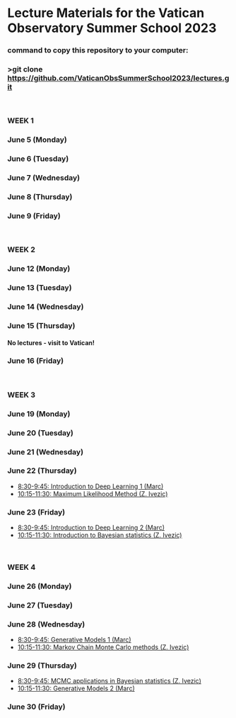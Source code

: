 # Lecture Materials for the Vatican Observatory Summer School 2023
### command to copy this repository to your computer: 
### >git clone https://github.com/VaticanObsSummerSchool2023/lectures.git


&nbsp;  
### **WEEK 1**

### June 5 (Monday)

### June 6 (Tuesday)

### June 7 (Wednesday)

### June 8 (Thursday)

### June 9 (Friday)


&nbsp;  
### **WEEK 2**

### June 12 (Monday)

### June 13 (Tuesday)

### June 14 (Wednesday)

### June 15 (Thursday)

#### No lectures - visit to Vatican! 

### June 16 (Friday)

&nbsp;  
### **WEEK 3**

### June 19 (Monday)

### June 20 (Tuesday)

### June 21 (Wednesday)

### June 22 (Thursday)
* [8:30-9:45: Introduction to Deep Learning 1 (Marc)]()
* [10:15-11:30: Maximum Likelihood Method (Z. Ivezic)](https://github.com/VaticanObsSummerSchool2023/lectures/blob/main/IvezicJune22.ipynb)

### June 23 (Friday)
* [8:30-9:45: Introduction to Deep Learning  2 (Marc)]()
* [10:15-11:30: Introduction to Bayesian statistics (Z. Ivezic)](https://github.com/VaticanObsSummerSchool2023/lectures/blob/main/IvezicJune23.ipynb)


&nbsp;  
### **WEEK 4**

### June 26 (Monday)

### June 27 (Tuesday)

### June 28 (Wednesday)

* [8:30-9:45: Generative Models 1 (Marc)]()
* [10:15-11:30: Markov Chain Monte Carlo methods (Z. Ivezic)](https://github.com/VaticanObsSummerSchool2023/lectures/blob/main/IvezicJune28.ipynb)

### June 29 (Thursday)

* [8:30-9:45: MCMC applications in Bayesian statistics (Z. Ivezic)](https://github.com/VaticanObsSummerSchool2023/lectures/blob/main/IvezicJune29.ipynb)
* [10:15-11:30: Generative Models 2 (Marc)]()

### June 30 (Friday)




 
